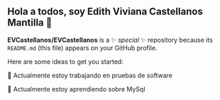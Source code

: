 ## Hola a todos, soy Edith Viviana Castellanos Mantilla 👋


**EVCastellanos/EVCastellanos** is a ✨ _special_ ✨ repository because its `README.md` (this file) appears on your GitHub profile.

Here are some ideas to get you started:

🔭 Actualmente estoy trabajando en pruebas de software 

🌱 Actualmente estoy aprendiendo sobre MySql

